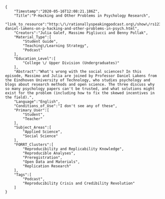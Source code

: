 
    {
        "Timestamp":"2020-05-16T12:08:21.186Z",
        "Title":"P-Hacking and Other Problems in Psychology Research",
        "link_to_resource":"http:\/\/rationallyspeakingpodcast.org\/show\/rs123-daniel-lakens-on-p-hacking-and-other-problems-in-psych.html",
        "Creators":"Julia Galef, Massimo Pigliucci and Benny Pollak",
        "Material_Type":[
            "Student Guide",
            "Teaching\/Learning Strategy",
            "Podcast"
        ],
        "Education_Level":[
            "College \/ Upper Division (Undergraduates)"
        ],
        "Abstract":"What's wrong with the social sciences? In this episode, Massimo and Julia are joined by Professor Daniel Lakens from the Eindhoven University of Technology, who studies psychology and blogs about research methods and open science. The three discuss why so many psychology papers can't be trusted, and what solutions might exist for the problem (including how to fix the skewed incentives in the field).",
        "Language":"English",
        "Conditions_of_Use":"I don't see any of these",
        "Primary_User":[
            "Student",
            "Teacher"
        ],
        "Subject_Areas":[
            "Applied Science",
            "Social Science"
        ],
        "FORRT_Clusters":[
            "Reproducibility and Replicability Knowledge",
            "Reproducible Analyses",
            "Preregistration",
            "Open Data and Materials",
            "Replication Research"
        ],
        "Tags":[
            "Podcast",
            "Reproducibility Crisis and Credibility Revolution"
        ]
    }
